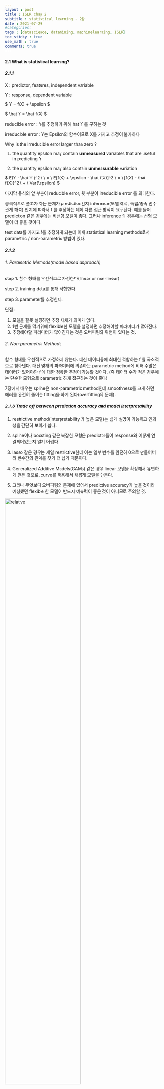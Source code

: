 ```yaml
---
layout : post
title : ISLR chap 2
subtitle : statistical learning - 2장
date : 2021-07-29
#categories:
tags : [datascience, datamining, machinelearning, ISLR]
toc_sticky : true
use_math : true
comments: true
---
```


#### 2.1  What is statistical learning?

##### 2.1.1

X : predictor, features, independent variable

Y : response, dependent variable


$
Y = f(X) + \epsilon
$

$
\hat Y  = \hat f(X)
$

reducible error  :  Y를 추정하기 위해 hat Y 를 구하는 것

irreducible error  :  Y는 Epsilon의 함수이므로 X를 가지고 추정이 불가하다



Why is the irreducible error larger than zero ?

1. the quantity epsilon may contain **unmeasured** variables that are useful in predicting Y

2. the quantity epsilon may also contain **unmeasurable** variation

$
E(Y - \hat Y )^2 \ \ = \ E[f(X) + \epsilon - \hat f(X)]^2 \ = \ [f(X) - \hat f(X)]^2 \ + \ Var(\epsilon)
$

마지막 등식의 앞 부분이 reducible error, 뒷 부분이 irreducible error 를 의미한다.



궁극적으로 풀고자 하는 문제가 prediction인지 inference(모델 해석, 독립/종속 변수 관계 해석) 인지에 따라서 f 를 추정하는 데에 다른 접근 방식이 요구된다. 예를 들어 prediction 같은 경우에는 비선형 모델이 좋다. 그러나 inference 의 경우에는 선형 모델이 더 좋을 것이다.



test data를 가지고 f를 추정하게 되는데 이때 statistical learning methods로서 parametric / non-parametric 방법이 있다.



##### 2.1.2

###### 1. Parametric Methods(model based approach)

step 1. 함수 형태를 우선적으로 가정한다(linear or non-linear)

step 2. training data를 통해 적합한다

step 3. parameter를 추정한다.



단점 : 

1. 모델을 잘못 설정하면 추정 자체가 의미가 없다.   
2. 1번 문제를 막기위해 flexible한 모델을 설정하면 추정해야할 파라미터가 많아진다.
3. 추정해야할 파라미터가 많아진다는 것은 오버피팅의 위험이 있다는 것.



###### 2. Non-parametric Methods

함수 형태를 우선적으로 가정하지 않는다.  대신 데이터들에 최대한 적합하는 f 를 국소적으로 찾아낸다. 대신 몇개의 파라미터에 의존하는 parametric method에 비해 수많은 데이터가 있어야만 f 에 대한 정확한 추정이 가능할 것이다. (즉 데이터 수가 적은 경우에는 단순한 모형으로 parametric 하게 접근하는 것이 좋다)

7장에서 배우는 spline은 non-parametric method인데 smoothness를 크게 하면 에러를 완전히 줄이는 fitting을 하게 된다(overfitting의 문제).



##### 2.1.3 Trade off between prediction accuracy and model interpretability

1. restrictive method(interpretability 가 높은 모델)는 쉽게 설명이 가능하고 인과성을 간단히 보이기 쉽다.

2. spline이나 boosting 같은 복잡한 모형은 predictor들이 response와 어떻게 연결되어있는지 알기 어렵다
3. lasso 같은 경우는 제일 restrictive한데 이는 일부 변수를 완전히 0으로 만들어버려 변수간의 관계를 찾기 더 쉽기 때문이다. 
4. Generalized Additive Models(GAMs) 같은 경우 linear 모델을 확장해서 유연하게 만든 것으로,  curve를 허용해서 새롭게 모델을 만든다.
5. 그러나 무엇보다 오버피팅의 문제에 있어서 predictive accuracy가 높을 것이라 예상했던 flexible 한 모델이 반드시 예측력이 좋은 것이 아니므로 주의할 것.

<img src='{{"/assets/img/islr2-1.png"| relative_url}}'  width="70%" height="70%" title="1" alt='relative'>

##### 2.1.4  Supervised vs Unsupervised

linear regression, GAMs, boosting, SVM 등은 모두 지도학습이다. 즉 찾고자하는 혹은 예측하고자 하는 target 값이 존재한다. 반면 비지도학습의 경우 관찰값(obs)만 존재할 뿐 target 값이 없다. 이 상황에서는 obs값들의 관계를 찾아내야 하는데 여기서 쓰이는 방법으로는 Clustering이 있다. 또한 predictor에 비해 response 의 개수가 적을 수도 있다. 이런 경우는 semi-supervised learning을 사용한다. 단 이 방법은 이 책의 범위를 넘는다.



##### 2.1.5  Regression vs Classification

양적 변수 예측 / 질적 변수 예측이냐에 따라 다르지만, KNN이나 boosting 같은 경우에는 두 가지 속성의 변수에서 모두 사용가능하다. 



#### 2.2 Assessing Model Accuracy

"<u>There is no free lunch in statistics : no one method dominates all others over all possible data sets.</u> "

##### 2.2.1 measuring the quality of fit

MSE(Mean Squared Error)

$
MSE = \frac {1}{n} \sum ^n (y_i - \hat f (x_i))^2
$

그러나, 이것은 training data로 만드는 것이므로 training MSE로 부르는 것이 더 나을 수도 있다. 우리는 예측의 문제를 다루는 데 있어 새로운 데이터를 얼마나 잘 찾아낼지에 관심이 있으므로 test MSE 가 더 궁금할 수 있다. 즉, 새로운 데이터를 (x_0, y_0) 라고 할 때 

$
Average(\hat f(x_0) - y_0)^2
$

이를 최소화 하는 모델을 만들고 싶은 것이다. 그러나 새로운 데이터가 항상 full-set으로 존재하는 것은 아니므로 이를 계산 하기 어렵다.(이에 대한 해결방안으로 cross-validation 이 있다) 그렇다고 training MSE를 최소화 하는 모델을 찾는다면 오버피팅의 문제가 발생한다. 즉 training MSE는 무한정 줄어들 수 있으나(random error까지 모델에 넣어버림) 그러한 모델에서는 test MSE가 매우 커진다. 

<img src='{{"/assets/img/islr2-2.png"| relative_url}}'  width="70%" height="70%" title="1" alt='relative'>

또한 모델은 training data와의 error를 줄이는 방향으로 학습되고 있기 때문에,  less flexible model의 test MSE가 더 적은 경우에도 overfitting 문제가 발생한 것일 수도 있다.

##### 2.2.2 The Bias - Variance Trade - Off

Expected test MSE ( overall expected test MSE는 이 값을 average 한 것 )

$
E(y_0 - \hat f (x_0))^2 = Var(\hat f(x_0)) + [Bias(\hat f(x_0))]^2 + Var(\epsilon)
$

Expected test MSE를 줄이기 위해서는 hat f(x_0) 의 추정값에 대한 분산과 편의를 모두 줄여야 한다. 또한 이 값이 모두 양수이므로 Expected test MSE는 irreducible error인 Var(epsilon) 의 값을 넘지 못한다.

그리고 분산과 편의의 trade-off  관계에 의해서 Expected test MSE는 모델이 특정 flexibility를 넘어서면 증가하게 된다.

<img src='{{"/assets/img/islr2-3.png"| relative_url}}'  width="70%" height="70%" title="1" alt='relative'>



##### 2.2.3  The Classification Setting

분류문제에서 추정함수의 정확도(accurarcy)를 평가하는 기준은 training error rate

$
\frac {1}{n}\sum^n I(y_i \neq \hat y_i)
$

regression 과 마찬가지로 새로운 데이터에 대한 모델의 성능을 알고 싶으므로 test error rate을 살핀다

$
Average(I(y_0 \neq \hat y_0))
$


###### The Bayes Classifier 

test error rate 을 최소화하는 방법으로서 bayes classifier 가 있는데 이는

$
P(Y=j |X=x_0)
$

가 가장 큰 class j 로 추정하는 분류기를 말한다. 

아래의 그림을 보면 노란색과 파란색으로 점들이 분류되어 있고 각각은 조건부 확률이 0.5 이상인지 여부에 따라 분류된 것이다 (두가지 class 밖에 없기 때문)

또한 보라색 점선은 Bayes Decision Boundary로 확률값이 정확히 0.5 인 부분이다.

<img src='{{"/assets/img/islr2-4.png"| relative_url}}'  width="70%" height="70%" title="1" alt='relative'>

앞서 말한대로 bayes classifier는 test error rate 을 최소화 하는데, 이렇게 최소화된 test error rate을 Bayes error rate이라고 한다. (즉 베이지 error 비율은 test set에서의 error 비율인 것)

Bayes error rate at X=x_0

$
1 - max_j P(Y=j|X=x_0)
$

(Bayes classifier는 확률 값이 가장 큰 class 를 선택하기 때문에)



simulation 결과 bayes error rate 은 0.13 정도인데 이는 경계값에 속하는 점들의 최대 분류 확률이 1 미만이기 때문에 발생하는 결과이다. 즉 이는 regression setting에서 irreducible error와 유사하다.

$
max_j P(Y=j | X=x_0) < 1 \ \ \ where\  obs\  are \  in \ boundary
$


###### K-Nearest Neighbors(KNN)

현실 데이터에서는 조건부 분포를 알기 어려운 경우가 많기 때문에 Bayes Classifier를 사용하기 어렵다. 따라서 조건부 분포를 추정하기 위한 시도들이 많이 전개되었는데, 이러한 시도로 탄생한 것이 KNN이다. 점 x 주변에 K개의 점들을 잡아서 조건부 분포를 살피는 것이다.

$
P(Y=j|X=x_0) = \frac {1}{K} \sum_{i\in N_0}I(y_i=j)
$

이를 통해 확률이 가장 큰 값으로 class를 설정하게 된다. 

KNN에서는 K값을 어떻게 설정 할 지가 관건이다. 이는 flexibility를 결정하는 값이다. K의 값을 매우 줄이면 오버피팅의 문제가 있고, 반대로 매우 크게 하면 bias가 매우 커진다(underfitting).

<img src='{{"/assets/img/islr2-5.png"| relative_url}}'  width="70%" height="70%" title="1" alt='relative'>
